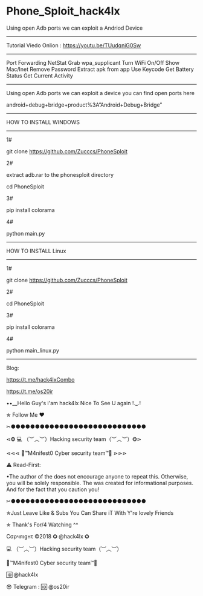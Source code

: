 # Phone_Sploit_hack4lx
Using open Adb ports we can exploit a Andriod Device
*********************

Tutorial Viedo Onlion : https://youtu.be/TUudqniG0Sw

*********************
Port Forwarding
NetStat 
Grab wpa_supplicant 
Turn WiFi On/Off 
Show Mac/Inet
Remove Password
Extract apk from app
Use Keycode 
Get Battery Status
Get Current Activity
*********************

Using open Adb ports we can exploit a device you can find open ports here

android+debug+bridge+product%3A”Android+Debug+Bridge”

*********************

HOW TO INSTALL WINDOWS

*********************

1# 

git clone https://github.com/Zucccs/PhoneSploit

2#

extract adb.rar to the phonesploit directory 

cd PhoneSploit

3#

pip install colorama

4#

python main.py

*********************

HOW TO INSTALL Linux

*********************

1#

git clone https://github.com/Zucccs/PhoneSploit

2#

cd PhoneSploit

3#

pip install colorama

4#

python main_linux.py

*********************

Blog:

https://t.me/hack4lxCombo 

https://t.me/os20ir

••__Hello Guy's i'am hack4lx Nice To See U again !._.!

✯ Follow Me ♥

✂●●●●●●●●●●●●●●●●●●●●●●●●●●●●

⋖❂ 💻 （︶︿︶）Hacking security team（︶︿︶）❂⋗

⋖⋖⋖ 💢™M4nifest0 Cyber security team™💢 ⋗⋗⋗

⚠️ Read-First:

•The author of the does not encourage anyone to repeat this. Otherwise, you will be solely responsible. The was created for informational purposes. And for the fact that you caution you!

✂●●●●●●●●●●●●●●●●●●●●●●●●●●●●

✯Just Leave Like & Subs You Can Share iT With Y're lovely Friends

✯ Thank's For/4 Watching ^^

Cσρчяιgнτ ©2018 ✪ @hack4lx ✪

💻 （︶︿︶）Hacking security team（︶︿︶）

💢™M4nifest0 Cyber security team™💢

🆔 @hack4lx

😎 Telegram : 🆔 @os20ir

